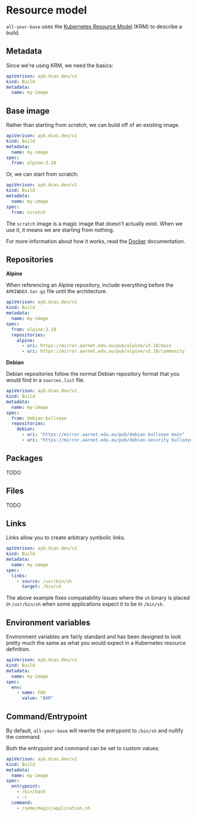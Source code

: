 # Resource model

`all-your-base` uses the [Kubernetes Resource Model](https://github.com/kubernetes/design-proposals-archive/blob/main/architecture/resource-management.md) (KRM) to describe a build.

## Metadata

Since we're using KRM, we need the basics:

```yaml
apiVerison: ayb.dcas.dev/v1
kind: Build
metadata:
  name: my-image
```

## Base image

Rather than starting from *scratch*, we can build off of an existing image.

```yaml
apiVerison: ayb.dcas.dev/v1
kind: Build
metadata:
  name: my-image
spec:
  from: alpine:3.18
```

Or, we can start from scratch:

```yaml
apiVerison: ayb.dcas.dev/v1
kind: Build
metadata:
  name: my-image
spec:
  from: scratch
```

The `scratch` image is a magic image that doesn't actually exist.
When we use it, it means we are starting from nothing.

For more information about how it works, read the [Docker](https://hub.docker.com/_/scratch/) documentation.

## Repositories

**Alpine**

When referencing an Alpine repository, include everything before the `APKINDEX.tar.gz` file until the architecture.

```yaml
apiVerison: ayb.dcas.dev/v1
kind: Build
metadata:
  name: my-image
spec:
  from: alpine:3.18
  repositories:
    alpine:
      - uri: https://mirror.aarnet.edu.au/pub/alpine/v3.18/main
      - uri: https://mirror.aarnet.edu.au/pub/alpine/v3.18/community
```

**Debian**

Debian repositories follow the normal Debian repository format that you would find in a `sources.list` file.

```yaml
apiVerison: ayb.dcas.dev/v1
kind: Build
metadata:
  name: my-image
spec:
  from: debian:bullseye
  repositories:
    debian:
      - uri: "https://mirror.aarnet.edu.au/pub/debian bullseye main"
      - uri: "https://mirror.aarnet.edu.au/pub/debian-security bullseye-security main"
```

## Packages

TODO

## Files

TODO

## Links

Links allow you to create arbitrary symbolic links.

```yaml
apiVerison: ayb.dcas.dev/v1
kind: Build
metadata:
  name: my-image
spec:
  links:
    - source: /usr/bin/sh
      target: /bin/sh
```

The above example fixes compatability issues where the `sh` binary is placed in `/usr/bin/sh` when some applications expect it to be in `/bin/sh`.

## Environment variables

Environment variables are fairly standard and has been designed to look pretty much the same as what you would expect in a Kubernetes resource definition.

```yaml
apiVerison: ayb.dcas.dev/v1
kind: Build
metadata:
  name: my-image
spec:
  env:
    - name: FOO
      value: "BAR"
```

## Command/Entrypoint

By default, `all-your-base` will rewrite the entrypoint to `/bin/sh` and nullify the command.

Both the entrypoint and command can be set to custom values:

```yaml
apiVerison: ayb.dcas.dev/v1
kind: Build
metadata:
  name: my-image
spec:
  entrypoint:
    - /bin/bash
    - -c
  command:
    - /some/magic/application.sh
```
